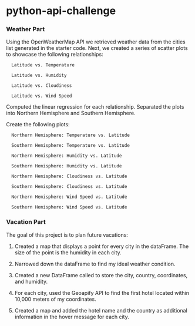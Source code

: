 # python-api-challenge

### Weather Part

Using the OpenWeatherMap API we retrieved weather data from the cities list generated in the starter code. Next, we created a series of scatter plots to showcase the following relationships:

      Latitude vs. Temperature

      Latitude vs. Humidity

      Latitude vs. Cloudiness

      Latitude vs. Wind Speed

Computed the linear regression for each relationship. Separated the plots into Northern Hemisphere and Southern Hemisphere.

Create the following plots:

      Northern Hemisphere: Temperature vs. Latitude

      Southern Hemisphere: Temperature vs. Latitude

      Northern Hemisphere: Humidity vs. Latitude

      Southern Hemisphere: Humidity vs. Latitude

      Northern Hemisphere: Cloudiness vs. Latitude

      Southern Hemisphere: Cloudiness vs. Latitude

      Northern Hemisphere: Wind Speed vs. Latitude

      Southern Hemisphere: Wind Speed vs. Latitude

### Vacation Part

The goal of this project is to plan future vacations:

  1. Created a map that displays a point for every city in the dataFrame. The size of the point is the humidity in each city.

  2. Narrowed down the dataFrame to find my ideal weather condition. 

  3. Created a new DataFrame called to store the city, country, coordinates, and humidity.

  4. For each city, used the Geoapify API to find the first hotel located within 10,000 meters of my coordinates.

  5. Created a map and added the hotel name and the country as additional information in the hover message for each city.
